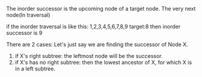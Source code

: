 The inorder successor is the upcoming node of a target node. The very next node(In traversal)

if the inorder traversal is like this: 1,2,3,4,5,6,7,8,9
target:8 then inorder successor is 9


There are 2 cases:
Let's just say we are finding the successor of Node X.
1. if X's right subtree:
    the leftmost node will be the successor.
2. if X's has no right subtree:
    then the lowest ancestor of X, for which X is in a left subtree.

